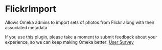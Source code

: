 # FlickrImport
Allows Omeka admins to import sets of photos from Flickr along with their associated metadata

If you use this plugin, please take a moment to submit feedback about your experience, so we can keep making Omeka better: [User Survey](https://docs.google.com/forms/d/1zci311T6AxuJ8OUPEEVFvwL3-mFBbv4JlpWl7haABrs/viewform?usp=send_form "User Survey")
